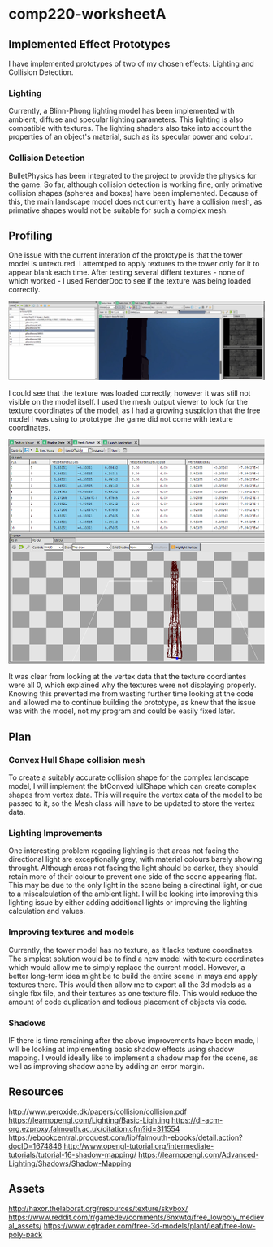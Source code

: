 # comp220-worksheetA

## Implemented Effect Prototypes
I have implemented prototypes of two of my chosen effects: Lighting and Collision Detection.

### Lighting
Currently, a Blinn-Phong lighting model has been implemented with ambient, diffuse and specular lighting parameters. This lighting is also compatible with textures. The lighting shaders also take into account the properties of an object's material, such as its specular power and colour.

### Collision Detection
BulletPhysics has been integrated to the project to provide the physics for the game. So far, although collision detection is working fine, only primative collision shapes (spheres and boxes) have been implemented. Because of this, the main landscape model does not currently have a collision mesh, as primative shapes would not be suitable for such a complex mesh.

## Profiling
One issue with the current interation of the prototype is that the tower model is untextured. I attemtped to apply textures to the tower only for it to appear blank each time. After testing several diffent textures - none of which worked - I used RenderDoc to see if the texture was being loaded correctly.

![Textures loading](ReadmeResources/towerTexture.png)

I could see that the texture was loaded correctly, however it was still not visible on the model itself. I used the mesh output viewer to look for the texture coordinates of the model, as I had a growing suspicion that the free model I was using to prototype the game did not come with texture coordinates. 

![No texture coordinates](ReadmeResources/towerTextureCoords.png)

It was clear from looking at the vertex data that the texture coordiantes were all 0, which explained why the textures were not displaying properly. Knowing this prevented me from wasting further time looking at the code and allowed me to continue building the prototype, as knew that the issue was with the model, not my program and could be easily fixed later.


## Plan
### Convex Hull Shape collision mesh
To create a suitably accurate collision shape for the complex landscape model, I will implement the btConvexHullShape which can create complex shapes from vertex data. This will require the vertex data of the model to be passed to it, so the Mesh class will have to be updated to store the vertex data.

### Lighting Improvements
One interesting problem regading lighting is that areas not facing the directional light are exceptionally grey, with material colours barely showing throught. Although areas not facing the light should be darker, they should retain more of their colour to prevent one side of the scene appearing flat. This may be due to the only light in the scene being a directinal light, or due to a miscalculation of the ambient light. I will be looking into improving this lighting issue by either adding additional lights or improving the lighting calculation and values.

### Improving textures and models
Currently, the tower model has no texture, as it lacks texture coordinates. The simplest solution would be to find a new model with texture coordinates which would allow me to simply replace the current model. However, a better long-term idea might be to build the entire scene in maya and apply textures there. This would then allow me to export all the 3d models as a single fbx file, and their textures as one texture file. This would reduce the amount of code duplication and tedious placement of objects via code.

### Shadows
IF there is time remaining after the above improvements have been made, I will be looking at implementing basic shadow effects using shadow mapping. I would ideally like to implement a shadow map for the scene, as well as improving shadow acne by adding an error margin.


## Resources
http://www.peroxide.dk/papers/collision/collision.pdf
https://learnopengl.com/Lighting/Basic-Lighting
https://dl-acm-org.ezproxy.falmouth.ac.uk/citation.cfm?id=311554
https://ebookcentral.proquest.com/lib/falmouth-ebooks/detail.action?docID=1674846
http://www.opengl-tutorial.org/intermediate-tutorials/tutorial-16-shadow-mapping/
https://learnopengl.com/Advanced-Lighting/Shadows/Shadow-Mapping

## Assets
http://haxor.thelaborat.org/resources/texture/skybox/
https://www.reddit.com/r/gamedev/comments/6nxwtq/free_lowpoly_medieval_assets/
https://www.cgtrader.com/free-3d-models/plant/leaf/free-low-poly-pack


